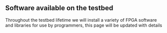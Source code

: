 ## Software available on the testbed

Throughout the testbed lifetime we will install a variety of FPGA software and libraries for use by programmers, this page will be updated with details
